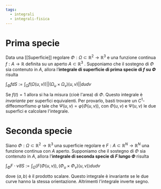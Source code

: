 ```yaml
---
tags:
  - integrali
  - integrali-fisica
---
```

# Prima specie
Data una [[Superficie]] regolare $\Phi : \Omega ⊂ \mathbb{R}^{2} → \mathbb{R}^{3}$ e una funzione continua $f : A → \mathbb{R}$ definita su un aperto $A ⊂ \mathbb{R}^{3}$ . Supponiamo che il sostegno di $\Phi$ sia contenuto in $A$, allora l’**integrale di superficie di prima specie di $f$ su $\Phi$** risulta

$\int_{\Phi}fdS:=\int_{\Omega} f(\Omega(u,v))||(\Omega_{u}\times \Omega_v)(u,v)||dudv$

Se $f(t)=1$ allora si ha la misura (cioè l'area) di $\Phi$. Questo integrale è *invariante* per superfici equivalenti. Per provarlo, basti trovare un $C^1$-diffeomorfismo $\varphi$ tale che $\Psi(u,v)=\varphi(\Phi(u,v))$, con $\Phi(u,v)$ e $\Psi(u,v)$ le due superfici e calcolare l'integrale.
# Seconda specie
Siano $\Phi:\Omega\subset\mathbb{R}^{2} \rightarrow\mathbb{R}^3$ una superficie regolare e $F:A\subset\mathbb{R}^N\rightarrow\mathbb{R}^N$ una funzione continua con $A$ aperto. Supponiamo che il sostegno di $\Phi$ sia contenuto in $A$, allora l'**integrale di seconda specie di $F$ lungo $\Phi$** risulta

$\int_{\Phi}F\cdot\hat{\nu}dS:=\int_{\Omega}\langle F(\Phi(u,v)),(\Phi_{u}\times \Phi_{v})(u,v)\rangle dudv$

dove $\langle a, b \rangle$ è il prodotto scalare. Questo integrale è invariante se le due curve hanno la stessa orientazione. Altrimenti l'integrale inverte segno.